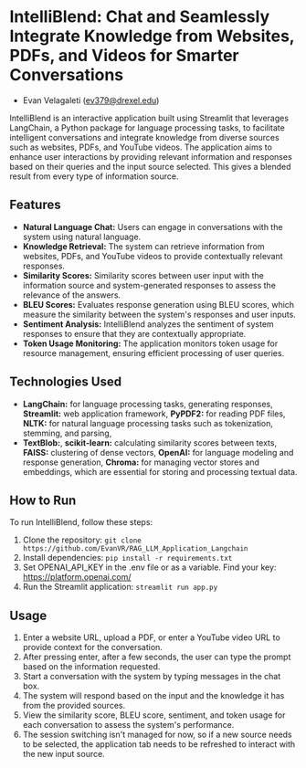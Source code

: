 # IntelliBlend: Chat and Seamlessly Integrate Knowledge from Websites, PDFs, and Videos for Smarter Conversations

- Evan Velagaleti (ev379@drexel.edu)

IntelliBlend is an interactive application built using Streamlit that leverages LangChain, a Python package for language processing tasks, to facilitate intelligent conversations and integrate knowledge from diverse sources such as websites, PDFs, and YouTube videos. The application aims to enhance user interactions by providing relevant information and responses based on their queries and the input source selected. This gives a blended result from every type of information source.

## Features

- **Natural Language Chat:** Users can engage in conversations with the system using natural language.
- **Knowledge Retrieval:** The system can retrieve information from websites, PDFs, and YouTube videos to provide contextually relevant responses.
- **Similarity Scores:** Similarity scores between user input with the information source and system-generated responses to assess the relevance of the answers.
- **BLEU Scores:** Evaluates response generation using BLEU scores, which measure the similarity between the system's responses and user inputs.
- **Sentiment Analysis:** IntelliBlend analyzes the sentiment of system responses to ensure that they are contextually appropriate.
- **Token Usage Monitoring:** The application monitors token usage for resource management, ensuring efficient processing of user queries.

## Technologies Used

- **LangChain:** for language processing tasks, generating responses, **Streamlit:** web application framework, **PyPDF2:** for reading PDF files, **NLTK:** for natural language processing tasks such as tokenization, stemming, and parsing,
- **TextBlob:**, **scikit-learn:** calculating similarity scores between texts, **FAISS:** clustering of dense vectors, **OpenAI:**  for language modeling and response generation, **Chroma:** for managing vector stores and embeddings, which are essential for storing and processing textual data.

## How to Run

To run IntelliBlend, follow these steps:

1. Clone the repository: `git clone https://github.com/EvanVR/RAG_LLM_Application_Langchain`
2. Install dependencies: `pip install -r requirements.txt`
3. Set OPENAI_API_KEY in the .env file or as a variable. Find your key: https://platform.openai.com/
4. Run the Streamlit application: `streamlit run app.py`

## Usage

1. Enter a website URL, upload a PDF, or enter a YouTube video URL to provide context for the conversation.
2. After pressing enter, after a few seconds, the user can type the prompt based on the information requested. 
3. Start a conversation with the system by typing messages in the chat box.
4. The system will respond based on the input and the knowledge it has from the provided sources.
5. View the similarity score, BLEU score, sentiment, and token usage for each conversation to assess the system's performance.
6. The session switching isn't managed for now, so if a new source needs to be selected, the application tab needs to be refreshed to interact with the new input source.


